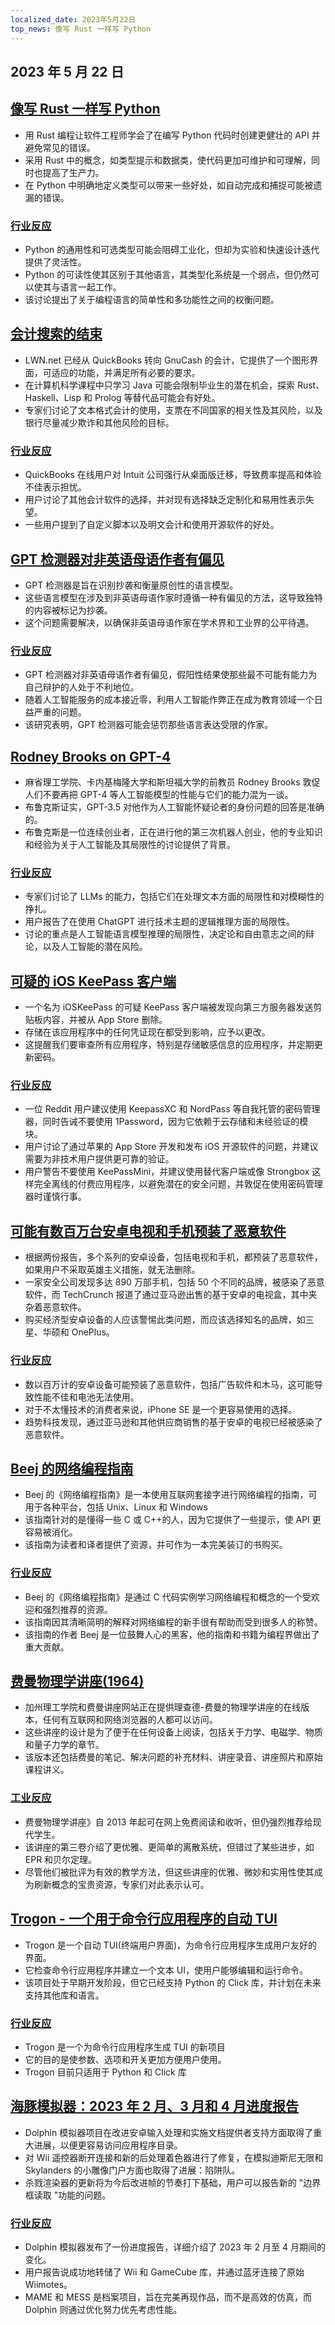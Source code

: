 ```yaml
---
localized_date: 2023年5月22日
top_news: 像写 Rust 一样写 Python
---
```


## 2023 年 5 月 22 日

## [像写 Rust 一样写 Python](https://kobzol.github.io/rust/python/2023/05/20/writing-python-like-its-rust.html)

- 用 Rust 编程让软件工程师学会了在编写 Python 代码时创建更健壮的 API 并避免常见的错误。
- 采用 Rust 中的概念，如类型提示和数据类，使代码更加可维护和可理解，同时也提高了生产力。
- 在 Python 中明确地定义类型可以带来一些好处，如自动完成和捕捉可能被遗漏的错误。

### [行业反应](http://news.ycombinator.com/item?id=36018621)

- Python 的通用性和可选类型可能会阻碍工业化，但却为实验和快速设计迭代提供了灵活性。
- Python 的可读性使其区别于其他语言，其类型化系统是一个弱点，但仍然可以使其与语言一起工作。
- 该讨论提出了关于编程语言的简单性和多功能性之间的权衡问题。

## [会计搜索的结束](https://lwn.net/Articles/925782/)

- LWN.net 已经从 QuickBooks 转向 GnuCash 的会计，它提供了一个图形界面，可适应的功能，并满足所有必要的要求。
- 在计算机科学课程中只学习 Java 可能会限制毕业生的潜在机会，探索 Rust、Haskell、Lisp 和 Prolog 等替代品可能会有好处。
- 专家们讨论了文本格式会计的使用，支票在不同国家的相关性及其风险，以及银行尽量减少欺诈和其他风险的目标。

### [行业反应](http://news.ycombinator.com/item?id=36021197)

- QuickBooks 在线用户对 Intuit 公司强行从桌面版迁移，导致费率提高和体验不佳表示担忧。
- 用户讨论了其他会计软件的选择，并对现有选择缺乏定制化和易用性表示失望。
- 一些用户提到了自定义脚本以及明文会计和使用开源软件的好处。

## [GPT 检测器对非英语母语作者有偏见](https://arxiv.org/abs/2304.02819)

- GPT 检测器是旨在识别抄袭和衡量原创性的语言模型。
- 这些语言模型在涉及到非英语母语作家时遵循一种有偏见的方法，这导致独特的内容被标记为抄袭。
- 这个问题需要解决，以确保非英语母语作家在学术界和工业界的公平待遇。

### [行业反应](http://news.ycombinator.com/item?id=36019580)

- GPT 检测器对非英语母语作者有偏见，假阳性结果使那些最不可能有能力为自己辩护的人处于不利地位。
- 随着人工智能服务的成本接近零，利用人工智能作弊正在成为教育领域一个日益严重的问题。
- 该研究表明，GPT 检测器可能会惩罚那些语言表达受限的作家。

## [Rodney Brooks on GPT-4](https://spectrum.ieee.org/gpt-4-calm-down)

- 麻省理工学院、卡内基梅隆大学和斯坦福大学的前教员 Rodney Brooks 敦促人们不要再把 GPT-4 等人工智能模型的性能与它们的能力混为一谈。
- 布鲁克斯证实，GPT-3.5 对他作为人工智能怀疑论者的身份问题的回答是准确的。
- 布鲁克斯是一位连续创业者，正在进行他的第三次机器人创业，他的专业知识和经验为关于人工智能及其局限性的讨论提供了背景。

### [行业反应](http://news.ycombinator.com/item?id=36017309)

- 专家们讨论了 LLMs 的能力，包括它们在处理文本方面的局限性和对模糊性的挣扎。
- 用户报告了在使用 ChatGPT 进行技术主题的逻辑推理方面的局限性。
- 讨论的重点是人工智能语言模型推理的局限性，决定论和自由意志之间的辩论，以及人工智能的潜在风险。

## [可疑的 iOS KeePass 客户端](https://old.reddit.com/r/techsupport/comments/13nqarb/suspicious_ios_keepass_client/)

- 一个名为 iOSKeePass 的可疑 KeePass 客户端被发现向第三方服务器发送剪贴板内容，并被从 App Store 删除。
- 存储在该应用程序中的任何凭证现在都受到影响，应予以更改。
- 这提醒我们要审查所有应用程序，特别是存储敏感信息的应用程序，并定期更新密码。

### [行业反应](http://news.ycombinator.com/item?id=36020196)

- 一位 Reddit 用户建议使用 KeepassXC 和 NordPass 等自我托管的密码管理器，同时告诫不要使用 1Password，因为它依赖于云存储和未经验证的模块。
- 用户讨论了通过苹果的 App Store 开发和发布 iOS 开源软件的问题，并建议需要为非技术用户提供更可靠的验证。
- 用户警告不要使用 KeePassMini，并建议使用替代客户端或像 Strongbox 这样完全离线的付费应用程序，以避免潜在的安全问题，并敦促在使用密码管理器时谨慎行事。

## [可能有数百万台安卓电视和手机预装了恶意软件](https://arstechnica.com/information-technology/2023/05/potentially-millions-of-android-tvs-and-phones-come-with-malware-preinstalled/)

- 根据两份报告，多个系列的安卓设备，包括电视和手机，都预装了恶意软件，如果用户不采取英雄主义措施，就无法删除。
- 一家安全公司发现多达 890 万部手机，包括 50 个不同的品牌，被感染了恶意软件，而 TechCrunch 报道了通过亚马逊出售的基于安卓的电视盒，其中夹杂着恶意软件。
- 购买经济型安卓设备的人应该警惕此类问题，而应该选择知名的品牌，如三星、华硕和 OnePlus。

### [行业反应](http://news.ycombinator.com/item?id=36020431)

- 数以百万计的安卓设备可能预装了恶意软件，包括广告软件和木马，这可能导致性能不佳和电池无法使用。
- 对于不太懂技术的消费者来说，iPhone SE 是一个更容易使用的选择。
- 趋势科技发现，通过亚马逊和其他供应商销售的基于安卓的电视已经被感染了恶意软件。

## [Beej 的网络编程指南](https://beej.us/guide/bgnet/)

- Beej 的《网络编程指南》是一本使用互联网套接字进行网络编程的指南，可用于各种平台，包括 Unix、Linux 和 Windows
- 该指南针对的是懂得一些 C 或 C++的人，因为它提供了一些提示，使 API 更容易被消化。
- 该指南为读者和译者提供了资源，并可作为一本完美装订的书购买。

### [行业反应](http://news.ycombinator.com/item?id=36025611)

- Beej 的《网络编程指南》是通过 C 代码实例学习网络编程和概念的一个受欢迎和强烈推荐的资源。
- 该指南因其清晰简明的解释对网络编程的新手很有帮助而受到很多人的称赞。
- 该指南的作者 Beej 是一位鼓舞人心的黑客，他的指南和书籍为编程界做出了重大贡献。

## [费曼物理学讲座(1964)](https://www.feynmanlectures.caltech.edu/)

- 加州理工学院和费曼讲座网站正在提供理查德-费曼的物理学讲座的在线版本，任何有互联网和网络浏览器的人都可以访问。
- 这些讲座的设计是为了便于在任何设备上阅读，包括关于力学、电磁学、物质和量子力学的章节。
- 该版本还包括费曼的笔记、解决问题的补充材料、讲座录音、讲座照片和原始课程讲义。

### [工业反应](http://news.ycombinator.com/item?id=36017793)

- 费曼物理学讲座》自 2013 年起可在网上免费阅读和收听，但仍强烈推荐给现代学生。
- 该讲座的第三卷介绍了更优雅、更简单的离散系统，但错过了某些进步，如 EPR 和贝尔定理。
- 尽管他们被批评为有效的教学方法，但这些讲座的优雅、微妙和实用性使其成为刷新概念的宝贵资源，专家们对此表示认可。

## [Trogon - 一个用于命令行应用程序的自动 TUI](https://github.com/Textualize/trogon)

- Trogon 是一个自动 TUI(终端用户界面)，为命令行应用程序生成用户友好的界面。
- 它检查命令行应用程序并建立一个文本 UI，使用户能够编辑和运行命令。
- 该项目处于早期开发阶段，但它已经支持 Python 的 Click 库，并计划在未来支持其他库和语言。

### [行业反应](http://news.ycombinator.com/item?id=36020717)

- Trogon 是一个为命令行应用程序生成 TUI 的新项目
- 它的目的是使参数、选项和开关更加方便用户使用。
- Trogon 目前只适用于 Python 和 Click 库

## [海豚模拟器：2023 年 2 月、3 月和 4 月进度报告](https://dolphin-emu.org/blog/2023/05/21/dolphin-progress-report-february-march-april-2023/)

- Dolphin 模拟器项目在改进安卓输入处理和实施文档提供者支持方面取得了重大进展，以便更容易访问应用程序目录。
- 对 Wii 遥控器断开连接和新的后处理着色器进行了修复，在模拟迪斯尼无限和 Skylanders 的小雕像门户方面也取得了进展：陷阱队。
- 杀戮渲染器的更新将为今后改进帧的节奏打下基础，用户可以报告新的 "边界框读取 "功能的问题。

### [行业反应](http://news.ycombinator.com/item?id=36019485)

- Dolphin 模拟器发布了一份进度报告，详细介绍了 2023 年 2 月至 4 月期间的变化。
- 用户报告说成功地转储了 Wii 和 GameCube 库，并通过蓝牙连接了原始 Wiimotes。
- MAME 和 MESS 是档案项目，旨在完美再现作品，而不是高效的仿真，而 Dolphin 则通过优化努力优先考虑性能。
